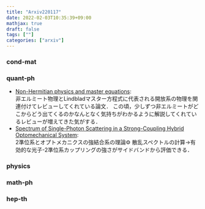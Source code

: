 ```yaml
---
title: "Arxiv220117"
date: 2022-02-03T10:35:39+09:00
mathjax: true
draft: false
tags: [""]
categories: ["arxiv"]
---
```

### cond-mat


### quant-ph
- [Non-Hermitian physics and master equations](https://arxiv.org/abs/2201.05367):  
非エルミート物理とLindbladマスター方程式に代表される開放系の物理を関連付けてレビューしてくれている論文．
この頃，少しずつ非エルミートがどこからどう出てくるのかなんとなく気持ちがわかるように解説してくれているレビューが増えてきた気がする．
- [Spectrum of Single-Photon Scattering in a Strong-Coupling Hybrid Optomechanical System](https://arxiv.org/abs/2201.05370):  
2準位系とオプトメカニクスの強結合系の理論⚙️
散乱スペクトルの計算→有効的な光子-2準位系カップリングの強さがサイドバンドから評価できる．

### physics


### math-ph


### hep-th
